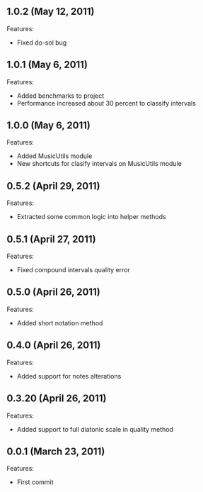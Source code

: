## 1.0.2 (May 12, 2011)

Features:

  - Fixed do-sol bug
  

## 1.0.1 (May 6, 2011)

Features:

  - Added benchmarks to project
  - Performance increased about 30 percent to classify intervals


## 1.0.0 (May 6, 2011)

Features:

  - Added MusicUtils module
  - New shortcuts for clasify intervals on MusicUtils module


## 0.5.2 (April 29, 2011)

Features:

  - Extracted some common logic into helper methods


## 0.5.1 (April 27, 2011)

Features:

  - Fixed compound intervals quality error


## 0.5.0 (April 26, 2011)

Features:

  - Added short notation method


## 0.4.0 (April 26, 2011)

Features:

  - Added support for notes alterations


## 0.3.20 (April 26, 2011)

Features:

  - Added support to full diatonic scale in quality method


## 0.0.1 (March 23, 2011)

Features:

  - First commit
